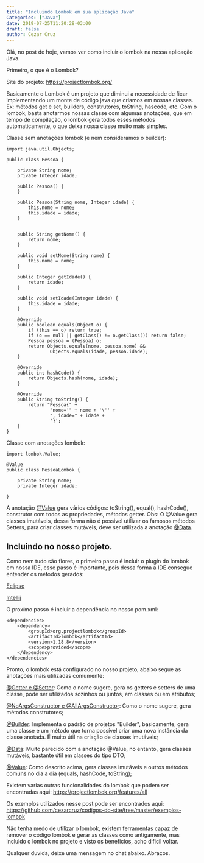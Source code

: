```yaml
---
title: "Incluindo Lombok em sua aplicação Java"
Categories: ["Java"]
date: 2019-07-25T11:20:28-03:00
draft: false
author: Cezar Cruz
---
```


Olá, no post de hoje, vamos ver como incluir o lombok na nossa aplicação Java.

<!--more-->

Primeiro, o que é o Lombok?

Site do projeto: https://projectlombok.org/

Basicamente o Lombok é um projeto que diminui a necessidade de ficar implementando um monte de código java que criamos em nossas classes. Ex: métodos get e set, builders, construtores, toString, hascode, etc. Com o lombok, basta anotarmos nossas classe com algumas anotações, que em tempo de compilação, o lombok gera todos esses métodos automaticamente, o que deixa nossa classe muito mais simples.

Classe sem anotações lombok (e nem consideramos o builder):

```
import java.util.Objects;

public class Pessoa {

    private String nome;
    private Integer idade;

    public Pessoa() {
    }

    public Pessoa(String nome, Integer idade) {
        this.nome = nome;
        this.idade = idade;
    }


    public String getNome() {
        return nome;
    }

    public void setNome(String nome) {
        this.nome = nome;
    }

    public Integer getIdade() {
        return idade;
    }

    public void setIdade(Integer idade) {
        this.idade = idade;
    }

    @Override
    public boolean equals(Object o) {
        if (this == o) return true;
        if (o == null || getClass() != o.getClass()) return false;
        Pessoa pessoa = (Pessoa) o;
        return Objects.equals(nome, pessoa.nome) &&
                Objects.equals(idade, pessoa.idade);
    }

    @Override
    public int hashCode() {
        return Objects.hash(nome, idade);
    }

    @Override
    public String toString() {
        return "Pessoa{" +
                "nome='" + nome + '\'' +
                ", idade=" + idade +
                '}';
    }
}
```

Classe com anotações lombok:

```
import lombok.Value;

@Value
public class PessoaLombok {

    private String nome;
    private Integer idade;

}
```

A anotação [@Value](https://projectlombok.org/features/Value) gera vários códigos:
toString(), equal(), hashCode(), construtor com todos as propriedades, métodos getter. Obs: O @Value gera classes imutáveis, dessa forma não é possivel utilizar os famosos métodos Setters, para criar classes mutáveis, deve ser utilizada a anotação [@Data](https://projectlombok.org/features/Data).


## Incluindo no nosso projeto.

Como nem tudo são flores, o primeiro passo é incluir o plugin do lombok em nossa IDE, esse passo é importante, pois dessa forma a IDE consegue entender os métodos gerados:

[Eclipse](https://projectlombok.org/setup/eclipse)

[Intellij](https://projectlombok.org/setup/intellij)

O proxímo passo é incluir a dependência no nosso pom.xml:

```
<dependencies>
	<dependency>
		<groupId>org.projectlombok</groupId>
		<artifactId>lombok</artifactId>
		<version>1.18.8</version>
		<scope>provided</scope>
	</dependency>
</dependencies>
```

Pronto, o lombok está configurado no nosso projeto, abaixo segue as anotações mais utilizadas comumente:

[@Getter e @Setter](https://projectlombok.org/features/GetterSetter): Como o nome sugere, gera os getters e setters de uma classe, pode ser utilizados sozinhos ou juntos, em classes ou em atributos;

[@NoArgsConstructor e @AllArgsConstructor](https://projectlombok.org/features/constructor): Como o nome sugere, gera métodos construtores;

[@Builder](https://projectlombok.org/features/Builder): Implementa o padrão de projetos "Builder", basicamente, gera uma classe e um método que torna possível criar uma nova instância da classe anotada. É muito útil na criação de classes imutáveis;

[@Data](https://projectlombok.org/features/Data): Muito parecido com a anotação @Value, no entanto, gera classes mutáveis, bastante útil em classes do tipo DTO;

[@Value](https://projectlombok.org/features/Value): Como descrito acima, gera classes imutáveis e outros métodos comuns no dia a dia (equals, hashCode, toString);

Existem varias outras funcionalidades do lombok que podem ser encontradas aqui:
https://projectlombok.org/features/all

Os exemplos utilizados nesse post pode ser encontrados aqui:
https://github.com/cezarcruz/codigos-do-site/tree/master/exemplos-lombok

Não tenha medo de utilizar o lombok, existem ferramentas capaz de remover o código lombok e gerar as classes como antigamente, mas incluido o lombok no projeto e visto os beneficios, acho dificil voltar.

Qualquer duvida, deixe uma mensagem no chat abaixo.
Abraços.
